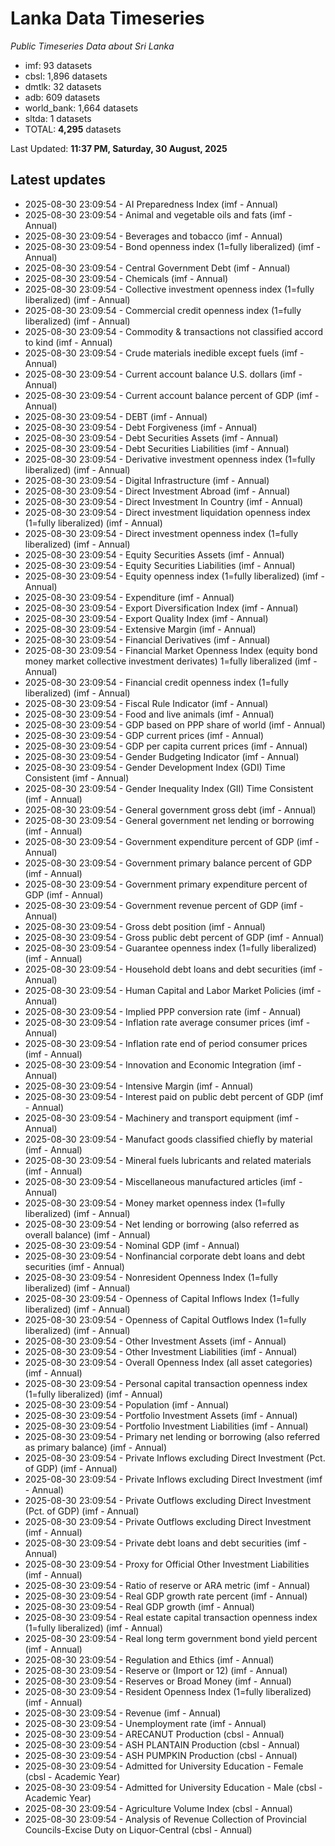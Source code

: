 # Lanka Data Timeseries
*Public Timeseries Data about Sri Lanka*

* imf: 93 datasets
* cbsl: 1,896 datasets
* dmtlk: 32 datasets
* adb: 609 datasets
* world_bank: 1,664 datasets
* sltda: 1 datasets
* TOTAL: **4,295** datasets

Last Updated: **11:37 PM, Saturday, 30 August, 2025**

## Latest updates

* 2025-08-30 23:09:54 - AI Preparedness Index (imf - Annual)
* 2025-08-30 23:09:54 - Animal and vegetable oils and fats (imf - Annual)
* 2025-08-30 23:09:54 - Beverages and tobacco (imf - Annual)
* 2025-08-30 23:09:54 - Bond openness index (1=fully liberalized) (imf - Annual)
* 2025-08-30 23:09:54 - Central Government Debt (imf - Annual)
* 2025-08-30 23:09:54 - Chemicals (imf - Annual)
* 2025-08-30 23:09:54 - Collective investment openness index (1=fully liberalized) (imf - Annual)
* 2025-08-30 23:09:54 - Commercial credit openness index (1=fully liberalized) (imf - Annual)
* 2025-08-30 23:09:54 - Commodity & transactions not classified accord to kind (imf - Annual)
* 2025-08-30 23:09:54 - Crude materials inedible except fuels (imf - Annual)
* 2025-08-30 23:09:54 - Current account balance U.S. dollars (imf - Annual)
* 2025-08-30 23:09:54 - Current account balance percent of GDP (imf - Annual)
* 2025-08-30 23:09:54 - DEBT (imf - Annual)
* 2025-08-30 23:09:54 - Debt Forgiveness (imf - Annual)
* 2025-08-30 23:09:54 - Debt Securities Assets (imf - Annual)
* 2025-08-30 23:09:54 - Debt Securities Liabilities (imf - Annual)
* 2025-08-30 23:09:54 - Derivative investment openness index (1=fully liberalized) (imf - Annual)
* 2025-08-30 23:09:54 - Digital Infrastructure (imf - Annual)
* 2025-08-30 23:09:54 - Direct Investment Abroad (imf - Annual)
* 2025-08-30 23:09:54 - Direct Investment In Country (imf - Annual)
* 2025-08-30 23:09:54 - Direct investment liquidation openness index (1=fully liberalized) (imf - Annual)
* 2025-08-30 23:09:54 - Direct investment openness index (1=fully liberalized) (imf - Annual)
* 2025-08-30 23:09:54 - Equity Securities Assets (imf - Annual)
* 2025-08-30 23:09:54 - Equity Securities Liabilities (imf - Annual)
* 2025-08-30 23:09:54 - Equity openness index (1=fully liberalized) (imf - Annual)
* 2025-08-30 23:09:54 - Expenditure (imf - Annual)
* 2025-08-30 23:09:54 - Export Diversification Index (imf - Annual)
* 2025-08-30 23:09:54 - Export Quality Index (imf - Annual)
* 2025-08-30 23:09:54 - Extensive Margin (imf - Annual)
* 2025-08-30 23:09:54 - Financial Derivatives (imf - Annual)
* 2025-08-30 23:09:54 - Financial Market Openness Index (equity bond money market collective investment derivates) 1=fully liberalized (imf - Annual)
* 2025-08-30 23:09:54 - Financial credit openness index (1=fully liberalized) (imf - Annual)
* 2025-08-30 23:09:54 - Fiscal Rule Indicator (imf - Annual)
* 2025-08-30 23:09:54 - Food and live animals (imf - Annual)
* 2025-08-30 23:09:54 - GDP based on PPP share of world (imf - Annual)
* 2025-08-30 23:09:54 - GDP current prices (imf - Annual)
* 2025-08-30 23:09:54 - GDP per capita current prices (imf - Annual)
* 2025-08-30 23:09:54 - Gender Budgeting Indicator (imf - Annual)
* 2025-08-30 23:09:54 - Gender Development Index (GDI) Time Consistent (imf - Annual)
* 2025-08-30 23:09:54 - Gender Inequality Index (GII) Time Consistent (imf - Annual)
* 2025-08-30 23:09:54 - General government gross debt (imf - Annual)
* 2025-08-30 23:09:54 - General government net lending or borrowing (imf - Annual)
* 2025-08-30 23:09:54 - Government expenditure percent of GDP (imf - Annual)
* 2025-08-30 23:09:54 - Government primary balance percent of GDP (imf - Annual)
* 2025-08-30 23:09:54 - Government primary expenditure percent of GDP (imf - Annual)
* 2025-08-30 23:09:54 - Government revenue percent of GDP (imf - Annual)
* 2025-08-30 23:09:54 - Gross debt position (imf - Annual)
* 2025-08-30 23:09:54 - Gross public debt percent of GDP (imf - Annual)
* 2025-08-30 23:09:54 - Guarantee openness index (1=fully liberalized) (imf - Annual)
* 2025-08-30 23:09:54 - Household debt loans and debt securities (imf - Annual)
* 2025-08-30 23:09:54 - Human Capital and Labor Market Policies (imf - Annual)
* 2025-08-30 23:09:54 - Implied PPP conversion rate (imf - Annual)
* 2025-08-30 23:09:54 - Inflation rate average consumer prices (imf - Annual)
* 2025-08-30 23:09:54 - Inflation rate end of period consumer prices (imf - Annual)
* 2025-08-30 23:09:54 - Innovation and Economic Integration (imf - Annual)
* 2025-08-30 23:09:54 - Intensive Margin (imf - Annual)
* 2025-08-30 23:09:54 - Interest paid on public debt percent of GDP (imf - Annual)
* 2025-08-30 23:09:54 - Machinery and transport equipment (imf - Annual)
* 2025-08-30 23:09:54 - Manufact goods classified chiefly by material (imf - Annual)
* 2025-08-30 23:09:54 - Mineral fuels lubricants and related materials (imf - Annual)
* 2025-08-30 23:09:54 - Miscellaneous manufactured articles (imf - Annual)
* 2025-08-30 23:09:54 - Money market openness index (1=fully liberalized) (imf - Annual)
* 2025-08-30 23:09:54 - Net lending or borrowing (also referred as overall balance) (imf - Annual)
* 2025-08-30 23:09:54 - Nominal GDP (imf - Annual)
* 2025-08-30 23:09:54 - Nonfinancial corporate debt loans and debt securities (imf - Annual)
* 2025-08-30 23:09:54 - Nonresident Openness Index (1=fully liberalized) (imf - Annual)
* 2025-08-30 23:09:54 - Openness of Capital Inflows Index (1=fully liberalized) (imf - Annual)
* 2025-08-30 23:09:54 - Openness of Capital Outflows Index (1=fully liberalized) (imf - Annual)
* 2025-08-30 23:09:54 - Other Investment Assets (imf - Annual)
* 2025-08-30 23:09:54 - Other Investment Liabilities (imf - Annual)
* 2025-08-30 23:09:54 - Overall Openness Index (all asset categories) (imf - Annual)
* 2025-08-30 23:09:54 - Personal capital transaction openness index (1=fully liberalized) (imf - Annual)
* 2025-08-30 23:09:54 - Population (imf - Annual)
* 2025-08-30 23:09:54 - Portfolio Investment Assets (imf - Annual)
* 2025-08-30 23:09:54 - Portfolio Investment Liabilities (imf - Annual)
* 2025-08-30 23:09:54 - Primary net lending or borrowing (also referred as primary balance) (imf - Annual)
* 2025-08-30 23:09:54 - Private Inflows excluding Direct Investment (Pct. of GDP) (imf - Annual)
* 2025-08-30 23:09:54 - Private Inflows excluding Direct Investment (imf - Annual)
* 2025-08-30 23:09:54 - Private Outflows excluding Direct Investment (Pct. of GDP) (imf - Annual)
* 2025-08-30 23:09:54 - Private Outflows excluding Direct Investment (imf - Annual)
* 2025-08-30 23:09:54 - Private debt loans and debt securities (imf - Annual)
* 2025-08-30 23:09:54 - Proxy for Official Other Investment Liabilities (imf - Annual)
* 2025-08-30 23:09:54 - Ratio of reserve or ARA metric (imf - Annual)
* 2025-08-30 23:09:54 - Real GDP growth rate percent (imf - Annual)
* 2025-08-30 23:09:54 - Real GDP growth (imf - Annual)
* 2025-08-30 23:09:54 - Real estate capital transaction openness index (1=fully liberalized) (imf - Annual)
* 2025-08-30 23:09:54 - Real long term government bond yield percent (imf - Annual)
* 2025-08-30 23:09:54 - Regulation and Ethics (imf - Annual)
* 2025-08-30 23:09:54 - Reserve or (Import or 12) (imf - Annual)
* 2025-08-30 23:09:54 - Reserves or Broad Money (imf - Annual)
* 2025-08-30 23:09:54 - Resident Openness Index (1=fully liberalized) (imf - Annual)
* 2025-08-30 23:09:54 - Revenue (imf - Annual)
* 2025-08-30 23:09:54 - Unemployment rate (imf - Annual)
* 2025-08-30 23:09:54 - ARECANUT Production (cbsl - Annual)
* 2025-08-30 23:09:54 - ASH PLANTAIN Production (cbsl - Annual)
* 2025-08-30 23:09:54 - ASH PUMPKIN Production (cbsl - Annual)
* 2025-08-30 23:09:54 - Admitted for University Education - Female (cbsl - Academic Year)
* 2025-08-30 23:09:54 - Admitted for University Education - Male (cbsl - Academic Year)
* 2025-08-30 23:09:54 - Agriculture Volume Index (cbsl - Annual)
* 2025-08-30 23:09:54 - Analysis of Revenue Collection of Provincial Councils-Excise Duty on Liquor-Central (cbsl - Annual)